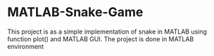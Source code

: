 # MATLAB-Snake-Game
This project is as a simple implementation of snake in MATLAB using function plot() and MATLAB GUI. The project is done in MATLAB environment
